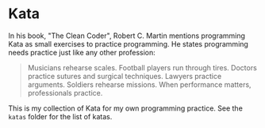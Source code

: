 # Kata
In his book, "The Clean Coder", Robert C. Martin mentions programming Kata as small exercises to practice programming.  He states programming needs practice just like any other profession:

> Musicians rehearse scales. Football players run through tires. Doctors practice sutures and surgical techniques. Lawyers practice arguments. Soldiers rehearse missions. When performance matters, professionals practice.

This is my collection of Kata for my own programming practice. See the `katas` folder for the list of katas.
